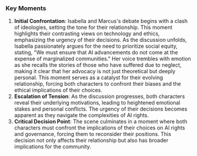 ### Key Moments
1. **Initial Confrontation**: Isabella and Marcus's debate begins with a clash of ideologies, setting the tone for their relationship. This moment highlights their contrasting views on technology and ethics, emphasizing the urgency of their decisions. As the discussion unfolds, Isabella passionately argues for the need to prioritize social equity, stating, "We must ensure that AI advancements do not come at the expense of marginalized communities." Her voice trembles with emotion as she recalls the stories of those who have suffered due to neglect, making it clear that her advocacy is not just theoretical but deeply personal. This moment serves as a catalyst for their evolving relationship, forcing both characters to confront their biases and the ethical implications of their choices.
2. **Escalation of Tension**: As the discussion progresses, both characters reveal their underlying motivations, leading to heightened emotional stakes and personal conflicts. The urgency of their decisions becomes apparent as they navigate the complexities of AI rights.
3. **Critical Decision Point**: The scene culminates in a moment where both characters must confront the implications of their choices on AI rights and governance, forcing them to reconsider their positions. This decision not only affects their relationship but also has broader implications for the community.
